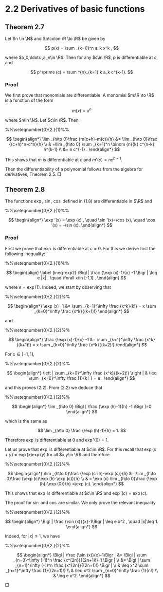 # 2.2 Derivatives of basic functions

## Theorem 2.7

Let $n \in \N$ and $p\colon \R \to \R$ be given by

$$
p(x) = \sum _{k=0}^n a_k x^k ,
$$

where $a_0,\ldots ,a_n\in \R$. Then for any $c\in \R$, $p$ is differentiable at $c$, and

$$
p^\prime (c) = \sum ^{n}_{k=1} k a_k c^{k-1}.
$$

### Proof

We first prove that monomials are differentiable. A monomial $m:\R \to \R$ is a function of the form

$$
m(x) = x^n
$$

where $n\in \N$. Let $c\in \R$. Then

%%\seteqnumber{0}{2.}{1}%%

$$
\begin{align*} \lim _{h\to 0}\frac {m(c+h)-m(c)}{h} &= \lim _{h\to 0}\frac {(c+h)^n-c^n}{h} \\ & =\lim _{h\to 0} \sum _{k=1}^n \binom {n}{k} c^{n-k} h^{k-1} \\ &= n c^{-1} . \end{align*}
$$

This shows that $m$ is differentiable at $c$ and $m’(c) = n c^{n-1}$.

Then the differentiability of a polynomial follows from the algebra for derivatives, Theorem 2.5. □

## Theorem 2.8

The functions $\exp$, $\sin$, $\cos$ defined in (1.8) are differentiable in $\R$ and

%%\seteqnumber{0}{2.}{1}%%

$$
\begin{align*} \exp ’(x) = \exp (x) , \quad \sin ’(x)=\cos (x), \quad \cos ’(x) = -\sin (x). \end{align*}
$$

### Proof

First we prove that $\exp$ is differentiable at $c=0$. For this we derive first the following inequality:

%%\seteqnumber{0}{2.}{1}%%

$$
\begin{align} \label {ineq-exp2} \Bigl | \frac {\exp (x)-1}{x} -1 \Bigr | \leq e |x| , \quad \forall x\in [-1,1] , \end{align}
$$

where $e = \exp (1)$. Indeed, we start by observing that

%%\seteqnumber{0}{2.}{2}%%

$$
\begin{align*} \exp (x) -1 &= \sum _{k=1}^\infty \frac {x^k}{k!} = x \sum _{k=0}^\infty \frac {x^k}{(k+1)!} \end{align*}
$$

and

%%\seteqnumber{0}{2.}{2}%%

$$
\begin{align*} \frac {\exp (x)-1}{x} -1 &= \sum _{k=1}^\infty \frac {x^k}{(k+1)!} = x \sum _{k=0}^\infty \frac {x^k}{(k+2)!} \end{align*}
$$

For $x\in [-1,1]$,

%%\seteqnumber{0}{2.}{2}%%

$$
\begin{align*} \left | \sum _{k=0}^\infty \frac {x^k}{(k+2)!} \right | & \leq \sum _{k=0}^\infty \frac {1}{k ! } = e . \end{align*}
$$

and this proves (2.2). From (2.2) we deduce that

%%\seteqnumber{0}{2.}{2}%%

$$
\begin{align*} \lim _{h\to 0} \Bigl [ \frac {\exp (h)-1}{h} -1 \Bigr ]=0 \end{align*}
$$

which is the same as

$$
\lim _{h\to 0} \frac {\exp (h)-1}{h} = 1.
$$

Therefore $\exp$ is differentiable at $0$ and $\exp ’(0)=1$.

Let us prove that $\exp$ is differentiable at $c\in \R$. For this recall that $\exp (x+y) = \exp (x) \exp (y)$ for all $x,y\in \R$ and therefore

%%\seteqnumber{0}{2.}{2}%%

$$
\begin{align*} \lim _{h\to 0}\frac {\exp (c+h)-\exp (c)}{h} &= \lim _{h\to 0}\frac {\exp (c)\exp (h)-\exp (c)}{h} \\ & = \exp (c) \lim _{h\to 0}\frac {\exp (h)-\exp (0)}{h} =\exp (c). \end{align*}
$$

This shows that $\exp$ is differentiable at $c\in \R$ and $\exp ’(c) = \exp (c)$.

The proof for $\sin$ and $\cos$ are similar. We only prove the relevant inequality

%%\seteqnumber{0}{2.}{2}%%

$$
\begin{align*} \Bigl | \frac {\sin (x)}{x}-1\Bigr | \leq e x^2 , \quad |x|\leq 1. \end{align*}
$$

Indeed, for $|x|\leq 1$, we have

%%\seteqnumber{0}{2.}{2}%%

$$
\begin{align*} \Bigl | \frac {\sin (x)}{x}-1\Bigr | &= \Bigl | \sum _{n=0}^\infty (-1)^n \frac {x^{2n}}{(2n+1)!}-1 \Bigr | \\ &= \Bigl | \sum _{n=1}^\infty (-1)^n \frac {x^{2n}}{(2n+1)!} \Bigr | \\ & \leq x^2 \sum _{n=1}^\infty \frac {1}{(2n+1)!} \\ & \leq x^2 \sum _{n=0}^\infty \frac {1}{n!} \\ & \leq e x^2. \end{align*}
$$

□
